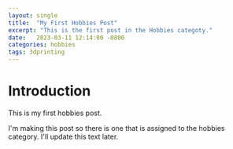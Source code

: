 ```yaml
---
layout: single
title:  "My First Hobbies Post"
excerpt: "This is the first post in the Hobbies categoty."
date:   2023-03-11 12:14:00 -0800
categories: hobbies
tags: 3dprinting
---
```


# Introduction

This is my first hobbies post.

I'm making this post so there is one that is assigned to the hobbies category. I'll update this text later.